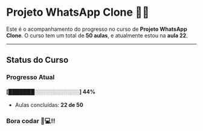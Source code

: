 # **Projeto WhatsApp Clone** 📱📞

Este é o acompanhamento do progresso no curso de **Projeto WhatsApp Clone**. 
O curso tem um total de **50 aulas**, e atualmente estou na **aula 22**.

---

## **Status do Curso**

### Progresso Atual  
#### [███████░░░░░░░░░░░░] **44%**  
- Aulas concluídas: **22 de 50**  

### Bora codar 🚀💻!!

